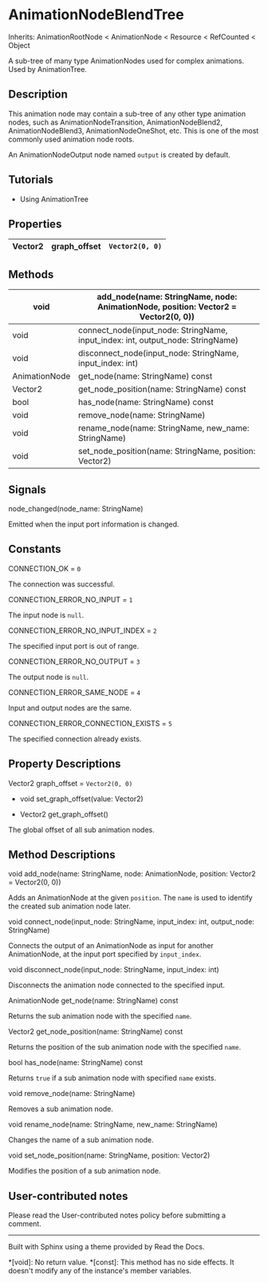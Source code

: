 # AnimationNodeBlendTree

Inherits: AnimationRootNode < AnimationNode < Resource < RefCounted < Object

A sub-tree of many type AnimationNodes used for complex animations. Used by
AnimationTree.

## Description

This animation node may contain a sub-tree of any other type animation nodes,
such as AnimationNodeTransition, AnimationNodeBlend2, AnimationNodeBlend3,
AnimationNodeOneShot, etc. This is one of the most commonly used animation
node roots.

An AnimationNodeOutput node named `output` is created by default.

## Tutorials

  * Using AnimationTree

## Properties

Vector2 | graph_offset | `Vector2(0, 0)`  
---|---|---  
  
## Methods

void | add_node(name: StringName, node: AnimationNode, position: Vector2 = Vector2(0, 0))  
---|---  
void | connect_node(input_node: StringName, input_index: int, output_node: StringName)  
void | disconnect_node(input_node: StringName, input_index: int)  
AnimationNode | get_node(name: StringName) const  
Vector2 | get_node_position(name: StringName) const  
bool | has_node(name: StringName) const  
void | remove_node(name: StringName)  
void | rename_node(name: StringName, new_name: StringName)  
void | set_node_position(name: StringName, position: Vector2)  
  
## Signals

node_changed(node_name: StringName)

Emitted when the input port information is changed.

## Constants

CONNECTION_OK = `0`

The connection was successful.

CONNECTION_ERROR_NO_INPUT = `1`

The input node is `null`.

CONNECTION_ERROR_NO_INPUT_INDEX = `2`

The specified input port is out of range.

CONNECTION_ERROR_NO_OUTPUT = `3`

The output node is `null`.

CONNECTION_ERROR_SAME_NODE = `4`

Input and output nodes are the same.

CONNECTION_ERROR_CONNECTION_EXISTS = `5`

The specified connection already exists.

## Property Descriptions

Vector2 graph_offset = `Vector2(0, 0)`

  * void set_graph_offset(value: Vector2)

  * Vector2 get_graph_offset()

The global offset of all sub animation nodes.

## Method Descriptions

void add_node(name: StringName, node: AnimationNode, position: Vector2 =
Vector2(0, 0))

Adds an AnimationNode at the given `position`. The `name` is used to identify
the created sub animation node later.

void connect_node(input_node: StringName, input_index: int, output_node:
StringName)

Connects the output of an AnimationNode as input for another AnimationNode, at
the input port specified by `input_index`.

void disconnect_node(input_node: StringName, input_index: int)

Disconnects the animation node connected to the specified input.

AnimationNode get_node(name: StringName) const

Returns the sub animation node with the specified `name`.

Vector2 get_node_position(name: StringName) const

Returns the position of the sub animation node with the specified `name`.

bool has_node(name: StringName) const

Returns `true` if a sub animation node with specified `name` exists.

void remove_node(name: StringName)

Removes a sub animation node.

void rename_node(name: StringName, new_name: StringName)

Changes the name of a sub animation node.

void set_node_position(name: StringName, position: Vector2)

Modifies the position of a sub animation node.

## User-contributed notes

Please read the User-contributed notes policy before submitting a comment.

* * *

Built with Sphinx using a theme provided by Read the Docs.

  *[void]: No return value.
  *[const]: This method has no side effects. It doesn't modify any of the instance's member variables.

